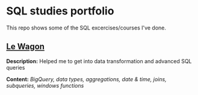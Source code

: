 # SQL studies portfolio

This repo shows some of the SQL excercises/courses I've done.

## [Le Wagon](https://www.lewagon.com/)

**Description:**  Helped me to get into data transformation and advanced SQL queries

**Content:** *BigQuery, data types, aggregations, date & time, joins, subqueries, windows functions* 
